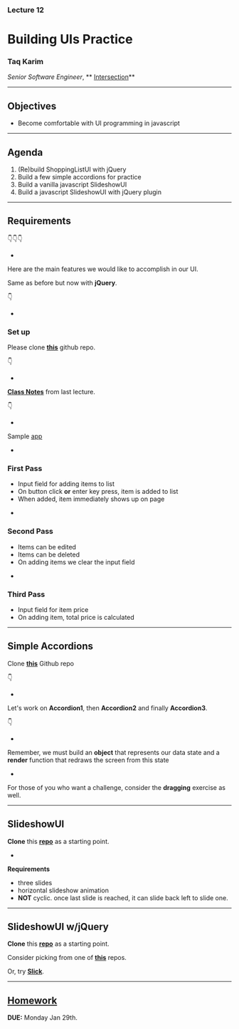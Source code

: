 ### Lecture 12
#  Building UIs Practice
### Taq Karim

*Senior Software Engineer*, ** [Intersection](https://www.intersection.com/)**

---

## Objectives

* Become comfortable with UI programming in javascript
---


## Agenda

1. (Re)build ShoppingListUI with jQuery
2. Build a few simple accordions for practice
3. Build a vanilla javascript SlideshowUI
4. Build a javascript SlideshowUI with jQuery plugin

---

## Requirements

👇👇👇

-

Here are the main features we would like to accomplish in our UI.

Same as before but now with **jQuery**. 

👇

-

### Set up

Please clone **[this](https://github.com/FEWDMaterials/ShoppingListUI)** github repo.

👇

-

**[Class Notes](https://github.com/mottaquikarim/JavaScriptDevelopmentRemote/tree/master/Lecture_11/class_notes)** from last lecture.

👇

-

Sample [app](https://gist.github.com/mottaquikarim/10540cfab640c435fe302a632b87493b)

-

### First Pass

* Input field for adding items to list
* On button click **or** enter key press, item is added to list
* When added, item immediately shows up on page

-

### Second Pass

* Items can be edited
* Items can be deleted
* On adding items we clear the input field

-

### Third Pass

* Input field for item price
* On adding item, total price is calculated

---

## Simple Accordions

Clone **[this](https://github.com/FEWDMaterials/UI_PSETS)** Github repo

👇

-

Let's work on **Accordion1**, then **Accordion2** and finally **Accordion3**.

👇

-


Remember, we must build an **object** that represents our data state and a **render** function that redraws the screen from this state

-

For those of you who want a challenge, consider the **dragging** exercise as well.

---

## SlideshowUI

**Clone** this **[repo](https://github.com/FEWDMaterials/boilerplate-plain)** as a starting point. 

-

**Requirements**

* three slides
* horizontal slideshow animation
* **NOT** cyclic. once last slide is reached, it can slide back left to slide one.

---

## SlideshowUI w/jQuery

**Clone** this **[repo](https://github.com/FEWDMaterials/boilerplate-plain)** as a starting point. 

Consider picking from one of **[this](http://www.unheap.com/)** repos.

Or, try **[Slick](http://kenwheeler.github.io/slick/)**.

---

## [Homework](https://github.com/mottaquikarim/JavaScriptDevelopmentRemote/blob/master/Lecture_11/homework/README.md)

**DUE:** Monday Jan 29th.

